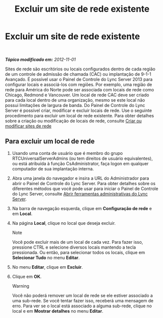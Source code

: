 ﻿---
title: Excluir um site de rede existente
TOCTitle: Excluir um site de rede existente
ms:assetid: 2762149b-3572-4513-b838-beda7fa9e81e
ms:mtpsurl: https://technet.microsoft.com/pt-br/library/JJ688001(v=OCS.15)
ms:contentKeyID: 49886145
ms.date: 05/19/2016
mtps_version: v=OCS.15
ms.translationtype: HT
---

# Excluir um site de rede existente

 

_**Tópico modificado em:** 2012-11-01_

Sites de rede são escritórios ou locais configurados dentro de cada região de um controle de admissão de chamada (CAC) ou implantação de 9-1-1 Avançado. É possível usar o Painel de Controle do Lync Server 2013 para configurar locais e associá-los com regiões. Por exemplo, uma região de rede para América do Norte pode ser associada com locais de rede como Chicago, Redmond e Vancouver. Um local de rede CAC deve ser criado para cada local dentro de uma organização, mesmo se este local não possui limitações de largura de banda. Do Painel de Controle do Lync Server é possível criar, modificar e excluir locais de rede. Use o seguinte procedimento para excluir um local de rede existente. Para obter detalhes sobre a criação ou modificação de locais de rede, consulte [Criar ou modificar sites de rede](lync-server-2013-creating-or-modifying-network-sites.md)

## Para excluir um local de rede

1.  Usando uma conta de usuário que é membro do grupo RTCUniversalServerAdmins (ou tem direitos de usuário equivalentes), ou está atribuída à função CsAdministrator, faça logon em qualquer computador de sua implantação interna.

2.  Abra uma janela do navegador e insira a URL do Administrador para abrir o Painel de Controle do Lync Server. Para obter detalhes sobre os diferentes métodos que você pode usar para iniciar o Painel de Controle do Lync Server, consulte [Abrir ferramentas administrativas do Lync Server](lync-server-2013-open-lync-server-administrative-tools.md).

3.  Na barra de navegação esquerda, clique em **Configuração de rede** e em **Local**.

4.  Na página **Local**, clique no local que deseja excluir.
    
    > [!note]  
    > Você pode excluir mais de um local de cada vez. Para fazer isso, pressione CTRL e selecione diversos locais mantendo a tecla pressionada. Ou então, para selecionar todos os locais, clique em <strong>Selecionar Tudo</strong> no menu <strong>Editar</strong>.

5.  No menu **Editar**, clique em **Excluir**.

6.  Clique em **OK**.
    

    > [!WARNING]
    > Você não poderá remover um local de rede se ele estiver associado a uma sub-rede. Se você tentar fazer isso, receberá uma mensagem de erro. Para ver se o local está associado a alguma sub-rede, clique no local e em <STRONG>Mostrar detalhes</STRONG> no menu <STRONG>Editar</STRONG>.


